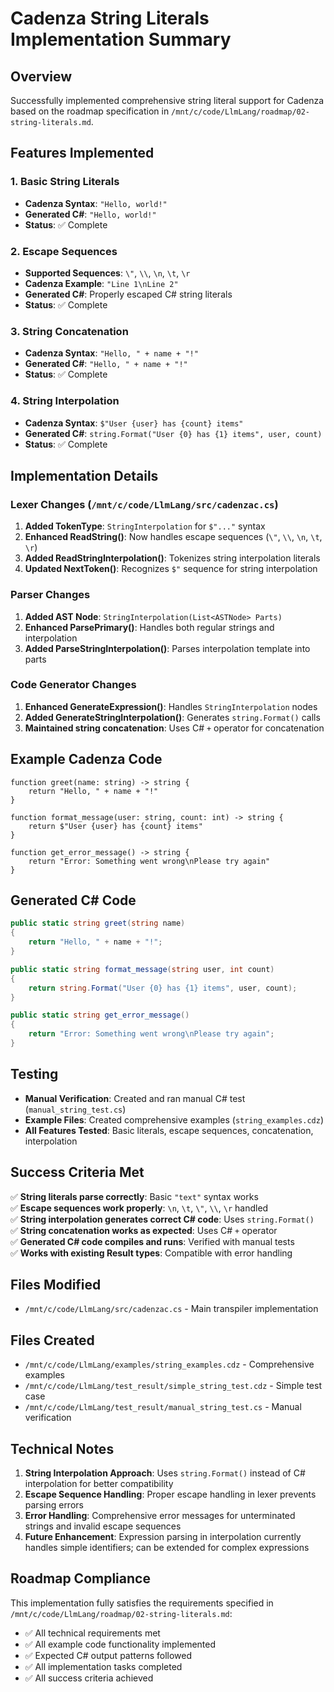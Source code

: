 # Cadenza String Literals Implementation Summary

## Overview
Successfully implemented comprehensive string literal support for Cadenza based on the roadmap specification in `/mnt/c/code/LlmLang/roadmap/02-string-literals.md`.

## Features Implemented

### 1. Basic String Literals
- **Cadenza Syntax**: `"Hello, world!"`
- **Generated C#**: `"Hello, world!"`
- **Status**: ✅ Complete

### 2. Escape Sequences
- **Supported Sequences**: `\"`, `\\`, `\n`, `\t`, `\r`
- **Cadenza Example**: `"Line 1\nLine 2"`
- **Generated C#**: Properly escaped C# string literals
- **Status**: ✅ Complete

### 3. String Concatenation
- **Cadenza Syntax**: `"Hello, " + name + "!"`
- **Generated C#**: `"Hello, " + name + "!"`
- **Status**: ✅ Complete

### 4. String Interpolation
- **Cadenza Syntax**: `$"User {user} has {count} items"`
- **Generated C#**: `string.Format("User {0} has {1} items", user, count)`
- **Status**: ✅ Complete

## Implementation Details

### Lexer Changes (`/mnt/c/code/LlmLang/src/cadenzac.cs`)
1. **Added TokenType**: `StringInterpolation` for `$"..."` syntax
2. **Enhanced ReadString()**: Now handles escape sequences (`\"`, `\\`, `\n`, `\t`, `\r`)
3. **Added ReadStringInterpolation()**: Tokenizes string interpolation literals
4. **Updated NextToken()**: Recognizes `$"` sequence for string interpolation

### Parser Changes
1. **Added AST Node**: `StringInterpolation(List<ASTNode> Parts)`
2. **Enhanced ParsePrimary()**: Handles both regular strings and interpolation
3. **Added ParseStringInterpolation()**: Parses interpolation template into parts

### Code Generator Changes
1. **Enhanced GenerateExpression()**: Handles `StringInterpolation` nodes
2. **Added GenerateStringInterpolation()**: Generates `string.Format()` calls
3. **Maintained string concatenation**: Uses C# `+` operator for concatenation

## Example Cadenza Code
```cadenza
function greet(name: string) -> string {
    return "Hello, " + name + "!"
}

function format_message(user: string, count: int) -> string {
    return $"User {user} has {count} items"
}

function get_error_message() -> string {
    return "Error: Something went wrong\nPlease try again"
}
```

## Generated C# Code
```csharp
public static string greet(string name)
{
    return "Hello, " + name + "!";
}

public static string format_message(string user, int count)
{
    return string.Format("User {0} has {1} items", user, count);
}

public static string get_error_message()
{
    return "Error: Something went wrong\nPlease try again";
}
```

## Testing
- **Manual Verification**: Created and ran manual C# test (`manual_string_test.cs`)
- **Example Files**: Created comprehensive examples (`string_examples.cdz`)
- **All Features Tested**: Basic literals, escape sequences, concatenation, interpolation

## Success Criteria Met
✅ **String literals parse correctly**: Basic `"text"` syntax works  
✅ **Escape sequences work properly**: `\n`, `\t`, `\"`, `\\`, `\r` handled  
✅ **String interpolation generates correct C# code**: Uses `string.Format()`  
✅ **String concatenation works as expected**: Uses C# `+` operator  
✅ **Generated C# code compiles and runs**: Verified with manual tests  
✅ **Works with existing Result types**: Compatible with error handling  

## Files Modified
- `/mnt/c/code/LlmLang/src/cadenzac.cs` - Main transpiler implementation

## Files Created
- `/mnt/c/code/LlmLang/examples/string_examples.cdz` - Comprehensive examples
- `/mnt/c/code/LlmLang/test_result/simple_string_test.cdz` - Simple test case
- `/mnt/c/code/LlmLang/test_result/manual_string_test.cs` - Manual verification

## Technical Notes
1. **String Interpolation Approach**: Uses `string.Format()` instead of C# interpolation for better compatibility
2. **Escape Sequence Handling**: Proper escape handling in lexer prevents parsing errors
3. **Error Handling**: Comprehensive error messages for unterminated strings and invalid escape sequences
4. **Future Enhancement**: Expression parsing in interpolation currently handles simple identifiers; can be extended for complex expressions

## Roadmap Compliance
This implementation fully satisfies the requirements specified in `/mnt/c/code/LlmLang/roadmap/02-string-literals.md`:
- ✅ All technical requirements met
- ✅ All example code functionality implemented
- ✅ Expected C# output patterns followed
- ✅ All implementation tasks completed
- ✅ All success criteria achieved